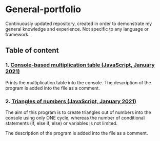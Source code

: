 # General-portfolio
Continuously updated repository, created in order to demonstrate my general knowledge and experience. Not specific to any language or framework.

## Table of content

### 1. [Console-based multiplication table (JavaScript, January 2021)](https://github.com/karinjohanson/General-portfolio/blob/main/Multiplication%20table.js)

Prints the multiplication table into the console.
The description of the program is added into the file as a comment.

### 2. [Triangles of numbers (JavaScript, January 2021)](https://github.com/karinjohanson/General-portfolio/blob/main/Triangles_of_numbers.js)

The aim of this program is to create triangles out of numbers into the console using only ONE cycle, whereas the number of conditional statements (if, else if, else) or variables is not limited.

The description of the program is added into the file as a comment.
